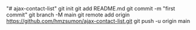 "# ajax-contact-list"  git init git add README.md git commit -m "first commit" git branch -M main git remote add origin https://github.com/hmzsumon/ajax-contact-list.git git push -u origin main 

